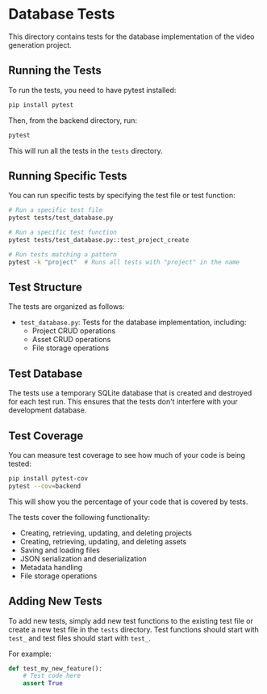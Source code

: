 # Database Tests

This directory contains tests for the database implementation of the video generation project.

## Running the Tests

To run the tests, you need to have pytest installed:

```bash
pip install pytest
```

Then, from the backend directory, run:

```bash
pytest
```

This will run all the tests in the `tests` directory.

## Running Specific Tests

You can run specific tests by specifying the test file or test function:

```bash
# Run a specific test file
pytest tests/test_database.py

# Run a specific test function
pytest tests/test_database.py::test_project_create

# Run tests matching a pattern
pytest -k "project"  # Runs all tests with "project" in the name
```

## Test Structure

The tests are organized as follows:

- `test_database.py`: Tests for the database implementation, including:
  - Project CRUD operations
  - Asset CRUD operations
  - File storage operations

## Test Database

The tests use a temporary SQLite database that is created and destroyed for each test run. This ensures that the tests don't interfere with your development database.

## Test Coverage

You can measure test coverage to see how much of your code is being tested:

```bash
pip install pytest-cov
pytest --cov=backend
```

This will show you the percentage of your code that is covered by tests.

The tests cover the following functionality:

- Creating, retrieving, updating, and deleting projects
- Creating, retrieving, updating, and deleting assets
- Saving and loading files
- JSON serialization and deserialization
- Metadata handling
- File storage operations

## Adding New Tests

To add new tests, simply add new test functions to the existing test file or create a new test file in the `tests` directory. Test functions should start with `test_` and test files should start with `test_`.

For example:

```python
def test_my_new_feature():
    # Test code here
    assert True
```

